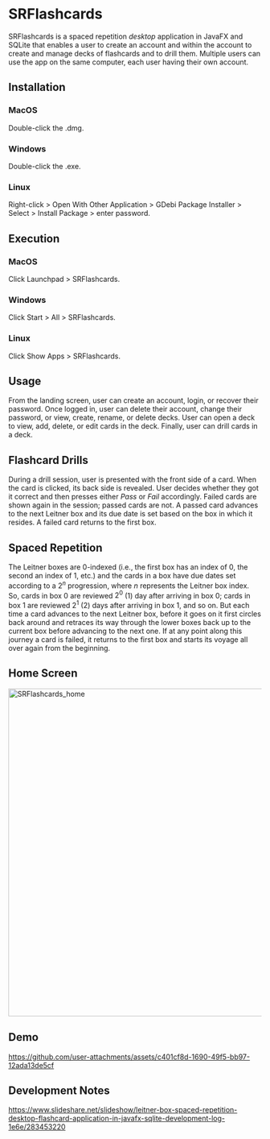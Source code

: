 # SRFlashcards

SRFlashcards is a spaced repetition *desktop* application in JavaFX and SQLite that enables a user to create an account and within the account to create and manage decks of flashcards and to drill them. Multiple users can use the app on the same computer, each user having their own account.

## Installation

### MacOS

Double-click the .dmg.

### Windows

Double-click the .exe.

### Linux

Right-click > Open With Other Application > GDebi Package Installer > Select > Install Package > enter password.

## Execution

### MacOS

Click Launchpad > SRFlashcards.

### Windows

Click Start > All > SRFlashcards.

### Linux

Click Show Apps > SRFlashcards.


## Usage

From the landing screen, user can create an account, login, or recover their password.
Once logged in, user can delete their account, change their password, or view, create, rename, or delete decks.
User can open a deck to view, add, delete, or edit cards in the deck. Finally, user can drill cards in a deck.

## Flashcard Drills

During a drill session, user is presented with the front side of a card. When the card is clicked, its back side is revealed. User decides whether they got it correct and then presses either *Pass* or *Fail* accordingly. Failed cards are shown again in the session; passed cards are not. A passed card advances to the next Leitner box and its due date is set based on the box in which it resides. A failed card returns to the first box.

## Spaced Repetition

The Leitner boxes are 0-indexed (i.e., the first box has an index of 0, the second an index of 1, etc.) and the cards in a box have due dates set according to a $2^n$ progression, where *n* represents the Leitner box index. So, cards in box 0 are reviewed $2^0$ (1) day after arriving in box 0; cards in box 1 are reviewed $2^1$ (2) days after arriving in box 1, and so on. But each time a card advances to the next Leitner box, before it goes on it first circles back around and retraces its way through the lower boxes back up to the current box before advancing to the next one. If at any point along this journey a card is failed, it returns to the first box and starts its voyage all over again from the beginning.

## Home Screen

<img width="738" height="651" alt="SRFlashcards_home" src="https://github.com/user-attachments/assets/5eec5480-629d-4dfb-96d1-51edba9d1449" />

## Demo

https://github.com/user-attachments/assets/c401cf8d-1690-49f5-bb97-12ada13de5cf

## Development Notes

https://www.slideshare.net/slideshow/leitner-box-spaced-repetition-desktop-flashcard-application-in-javafx-sqlite-development-log-1e6e/283453220

